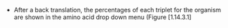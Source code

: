 

-   After a back translation, the percentages of each triplet for the
    organism are shown in the amino acid drop down menu
    (Figure&nbsp;[1.14.3.1]